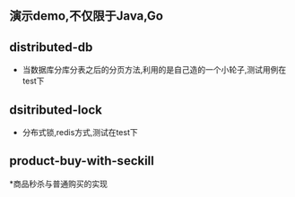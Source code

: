 ## 演示demo,不仅限于Java,Go


distributed-db
---
* 当数据库分库分表之后的分页方法,利用的是自己造的一个小轮子,测试用例在test下

dsitributed-lock
---
* 分布式锁,redis方式,测试在test下


product-buy-with-seckill
---
*商品秒杀与普通购买的实现

